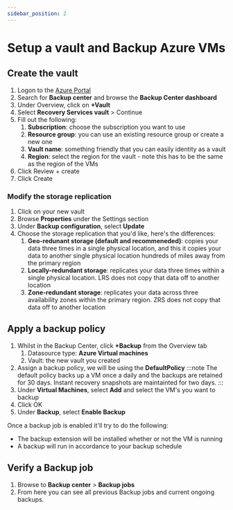 ```yaml
---
sidebar_position: 2
---
```


# Setup a vault and Backup Azure VMs

## Create the vault

1. Logon to the [Azure Portal](https://portal.azure.com)
2. Search for **Backup center** and browse the **Backup Center dashboard**
3. Under Overview, click on **+Vault**
4. Select **Recovery Services vault** > Continue
5. Fill out the following:
    1. **Subscription**: choose the subscription you want to use
    2. **Resource group**: you can use an existing resource group or create a new one
    3. **Vault name**: something friendly that you can easily identity as a vault
    4. **Region**: select the region for the vault - note this has to be the same as the region of the VMs
6. Click Review + create
7. Click Create

### Modify the storage replication

1. Click on your new vault
2. Browse **Properties** under the Settings section
3. Under **Backup configuration**, select **Update**
4. Choose the storage replication that you'd like, here's the differences:
    1. **Geo-redunant storage (default and recommeneded)**: copies your data three times in a single physical location, and this it copies your data to another single physical location hundreds of miles away from the primary region
    2. **Locally-redundant storage**: replicates your data three times within a single physical location. LRS does not copy that data off to another location
    3. **Zone-redundant storage**: replicates your data across three availability zones within the primary region. ZRS does not copy that data off to another location

## Apply a backup policy

1. Whilst in the Backup Center, click **+Backup** from the Overview tab
    1. Datasource type: **Azure Virtual machines**
    2. Vault: the new vault you created
2. Assign a backup policy, we will be using the **DefaultPolicy**
:::note
The default policy backs up a VM once a daily and the backups are retained for 30 days. Instant recovery snapshots are maintainted for two days.
:::
3. Under **Virtual Machines**, select **Add** and select the VM's you want to backup
4. Click OK
5. Under **Backup**, select **Enable Backup**

Once a backup job is enabled it'll try to do the following:
- The backup extension will be installed whether or not the VM is running
- A backup will run in accordance to your backup schedule

## Verify a Backup job 

1. Browse to **Backup center** > **Backup jobs**
2. From here you can see all previous Backup jobs and current ongoing backups.